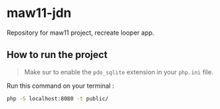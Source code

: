 # maw11-jdn

Repository for maw11 project, recreate looper app.

## How to run the project

> Make sur to enable the `pdo_sqlite` extension in your `php.ini` file.

Run this command on your terminal :

```bash
php -S localhost:8080 -t public/
```
